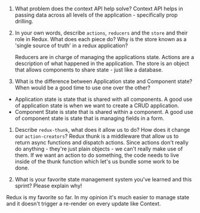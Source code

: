 1. What problem does the context API help solve?
   Context API helps in passing data across all levels of the application - specifically prop drilling.

1. In your own words, describe `actions`, `reducers` and the `store` and their role in Redux. What does each piece do? Why is the store known as a 'single source of truth' in a redux application?

   Reducers are in charge of managing the applications state.
   Actions are a description of what happened in the application.
   The store is an object that allows components to share state - just like a database.

1. What is the difference between Application state and Component state? When would be a good time to use one over the other?

- Application state is state that is shared with all components. A good use of application state is when we want to create a CRUD application.
- Component State is state that is shared within a component. A good use of component state is state that is managing fields in a form.

1. Describe `redux-thunk`, what does it allow us to do? How does it change our `action-creators`?
   Redux thunk is a middleware that allow us to return async functions and dispatch actions. Since actions don't really do anything - they're just plain objects - we can't really make use of them. If we want an action to do something, the code needs to live inside of the thunk function which let's us bundle some work to be done.

1. What is your favorite state management system you've learned and this sprint? Please explain why!

Redux is my favorite so far. In my opinion it's much easier to manage state and it doesn't trigger a re-render on every update like Context.
